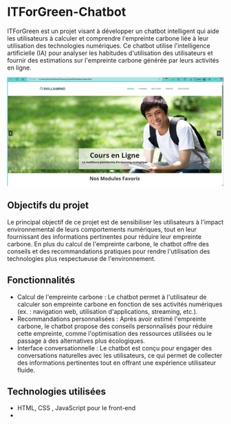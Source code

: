# ITForGreen-Chatbot

ITForGreen est un projet visant à développer un chatbot intelligent qui aide les utilisateurs à calculer et comprendre l'empreinte carbone liée à leur utilisation des technologies numériques. Ce chatbot utilise l'intelligence artificielle (IA) pour analyser les habitudes d'utilisation des utilisateurs et fournir des estimations sur l'empreinte carbone générée par leurs activités en ligne.


![Acceuil](/img/home.png)
## Objectifs du projet

Le principal objectif de ce projet est de sensibiliser les utilisateurs à l'impact environnemental de leurs comportements numériques, tout en leur fournissant des informations pertinentes pour réduire leur empreinte carbone. En plus du calcul de l'empreinte carbone, le chatbot offre des conseils et des recommandations pratiques pour rendre l'utilisation des technologies plus respectueuse de l'environnement.

## Fonctionnalités

- Calcul de l'empreinte carbone : Le chatbot permet à l'utilisateur de calculer son empreinte carbone en fonction de ses activités numériques (ex. : navigation web, utilisation d'applications, streaming, etc.).
- Recommandations personnalisées : Après avoir estimé l'empreinte carbone, le chatbot propose des conseils personnalisés pour réduire cette empreinte, comme l'optimisation des ressources utilisées ou le passage à des alternatives plus écologiques.
- Interface conversationnelle : Le chatbot est conçu pour engager des conversations naturelles avec les utilisateurs, ce qui permet de collecter des informations pertinentes tout en offrant une expérience utilisateur fluide.

## Technologies utilisées

- HTML, CSS , JavaScript pour le front-end
- 